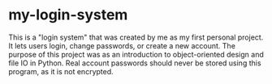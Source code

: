 # my-login-system
This is a "login system" that was created by me as my first personal project. It lets users login, change passwords, or create a new account. The purpose of this project was as an introduction to object-oriented design and file IO in Python. Real account passwords should never be stored using this program, as it is not encrypted.

